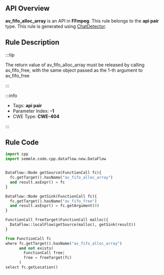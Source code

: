 ---
---


## API Overview
**av_fifo_alloc_array** is an API in **FFmpeg**. This rule belongs to the **api pair** type. This rule is generated using [ChatDetector](../../tools/ChatDetector).
## Rule Description

:::tip

The return value of av_fifo_alloc_array must be released by calling av_fifo_free, with the same object passed as the 1-th argument to av_fifo_free

:::

:::info

- Tags: **api pair**
- Parameter Index: **-1**
- CWE Type: **CWE-404**

:::

## Rule Code
```python
import cpp
import semmle.code.cpp.dataflow.new.DataFlow


DataFlow::Node getSource(FunctionCall fc){
  fc.getTarget().hasName("av_fifo_alloc_array")
  and result.asExpr() = fc
}

DataFlow::Node getSink(FunctionCall fc){
  fc.getTarget().hasName("av_fifo_free")
  and result.asExpr() = fc.getArgument(0)
}

FunctionCall freeTarget(FunctionCall malloc){
  DataFlow::localFlow(getSource(malloc), getSink(result))
}

from FunctionCall fc
where fc.getTarget().hasName("av_fifo_alloc_array")
      and not exists(
        FunctionCall free| 
        free = freeTarget(fc)
      )
select fc.getLocation()

```